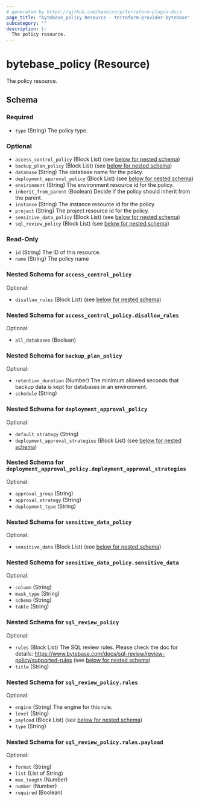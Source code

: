 ```yaml
---
# generated by https://github.com/hashicorp/terraform-plugin-docs
page_title: "bytebase_policy Resource - terraform-provider-bytebase"
subcategory: ""
description: |-
  The policy resource.
---
```


# bytebase_policy (Resource)

The policy resource.



<!-- schema generated by tfplugindocs -->
## Schema

### Required

- `type` (String) The policy type.

### Optional

- `access_control_policy` (Block List) (see [below for nested schema](#nestedblock--access_control_policy))
- `backup_plan_policy` (Block List) (see [below for nested schema](#nestedblock--backup_plan_policy))
- `database` (String) The database name for the policy.
- `deployment_approval_policy` (Block List) (see [below for nested schema](#nestedblock--deployment_approval_policy))
- `environment` (String) The environment resource id for the policy.
- `inherit_from_parent` (Boolean) Decide if the policy should inherit from the parent.
- `instance` (String) The instance resource id for the policy.
- `project` (String) The project resource id for the policy.
- `sensitive_data_policy` (Block List) (see [below for nested schema](#nestedblock--sensitive_data_policy))
- `sql_review_policy` (Block List) (see [below for nested schema](#nestedblock--sql_review_policy))

### Read-Only

- `id` (String) The ID of this resource.
- `name` (String) The policy name

<a id="nestedblock--access_control_policy"></a>
### Nested Schema for `access_control_policy`

Optional:

- `disallow_rules` (Block List) (see [below for nested schema](#nestedblock--access_control_policy--disallow_rules))

<a id="nestedblock--access_control_policy--disallow_rules"></a>
### Nested Schema for `access_control_policy.disallow_rules`

Optional:

- `all_databases` (Boolean)



<a id="nestedblock--backup_plan_policy"></a>
### Nested Schema for `backup_plan_policy`

Optional:

- `retention_duration` (Number) The minimum allowed seconds that backup data is kept for databases in an environment.
- `schedule` (String)


<a id="nestedblock--deployment_approval_policy"></a>
### Nested Schema for `deployment_approval_policy`

Optional:

- `default_strategy` (String)
- `deployment_approval_strategies` (Block List) (see [below for nested schema](#nestedblock--deployment_approval_policy--deployment_approval_strategies))

<a id="nestedblock--deployment_approval_policy--deployment_approval_strategies"></a>
### Nested Schema for `deployment_approval_policy.deployment_approval_strategies`

Optional:

- `approval_group` (String)
- `approval_strategy` (String)
- `deployment_type` (String)



<a id="nestedblock--sensitive_data_policy"></a>
### Nested Schema for `sensitive_data_policy`

Optional:

- `sensitive_data` (Block List) (see [below for nested schema](#nestedblock--sensitive_data_policy--sensitive_data))

<a id="nestedblock--sensitive_data_policy--sensitive_data"></a>
### Nested Schema for `sensitive_data_policy.sensitive_data`

Optional:

- `column` (String)
- `mask_type` (String)
- `schema` (String)
- `table` (String)



<a id="nestedblock--sql_review_policy"></a>
### Nested Schema for `sql_review_policy`

Optional:

- `rules` (Block List) The SQL review rules. Please check the doc for details: https://www.bytebase.com/docs/sql-review/review-policy/supported-rules (see [below for nested schema](#nestedblock--sql_review_policy--rules))
- `title` (String)

<a id="nestedblock--sql_review_policy--rules"></a>
### Nested Schema for `sql_review_policy.rules`

Optional:

- `engine` (String) The engine for this rule.
- `level` (String)
- `payload` (Block List) (see [below for nested schema](#nestedblock--sql_review_policy--rules--payload))
- `type` (String)

<a id="nestedblock--sql_review_policy--rules--payload"></a>
### Nested Schema for `sql_review_policy.rules.payload`

Optional:

- `format` (String)
- `list` (List of String)
- `max_length` (Number)
- `number` (Number)
- `required` (Boolean)


